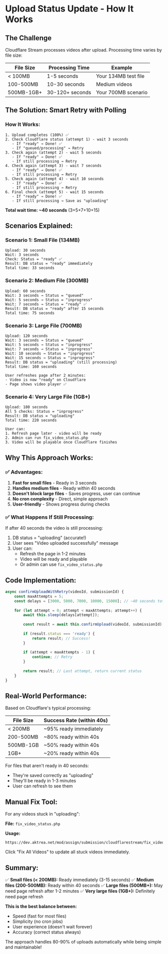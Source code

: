 # Upload Status Update - How It Works

## The Challenge

Cloudflare Stream processes videos after upload. Processing time varies by file size:

| File Size | Processing Time | Example |
|-----------|----------------|---------|
| < 100MB | 1-5 seconds | Your 134MB test file |
| 100-500MB | 10-30 seconds | Medium videos |
| 500MB-1GB+ | 30-120+ seconds | Your 700MB scenario |

## The Solution: Smart Retry with Polling

### How It Works:

```
1. Upload completes (100%) ✅
2. Check Cloudflare status (attempt 1) - wait 3 seconds
   - If "ready" → Done! ✅
   - If "queued/processing" → Retry
3. Check again (attempt 2) - wait 5 seconds
   - If "ready" → Done! ✅
   - If still processing → Retry
4. Check again (attempt 3) - wait 7 seconds
   - If "ready" → Done! ✅
   - If still processing → Retry
5. Check again (attempt 4) - wait 10 seconds
   - If "ready" → Done! ✅
   - If still processing → Retry
6. Final check (attempt 5) - wait 15 seconds
   - If "ready" → Done! ✅
   - If still processing → Save as "uploading"
```

**Total wait time: ~40 seconds** (3+5+7+10+15)

## Scenarios Explained:

### Scenario 1: Small File (134MB)
```
Upload: 30 seconds
Wait: 3 seconds
Check: Status = "ready" ✅
Result: DB status = "ready" immediately
Total time: 33 seconds
```

### Scenario 2: Medium File (300MB)
```
Upload: 60 seconds
Wait: 3 seconds → Status = "queued"
Wait: 5 seconds → Status = "inprogress"
Wait: 7 seconds → Status = "ready" ✅
Result: DB status = "ready" after 15 seconds
Total time: 75 seconds
```

### Scenario 3: Large File (700MB)
```
Upload: 120 seconds
Wait: 3 seconds → Status = "queued"
Wait: 5 seconds → Status = "inprogress"
Wait: 7 seconds → Status = "inprogress"
Wait: 10 seconds → Status = "inprogress"
Wait: 15 seconds → Status = "inprogress"
Result: DB status = "uploading" (still processing)
Total time: 160 seconds

User refreshes page after 2 minutes:
- Video is now "ready" on Cloudflare
- Page shows video player ✅
```

### Scenario 4: Very Large File (1GB+)
```
Upload: 180 seconds
All 5 checks: Status = "inprogress"
Result: DB status = "uploading"
Total time: 220 seconds

User can:
1. Refresh page later - video will be ready
2. Admin can run fix_video_status.php
3. Video will be playable once Cloudflare finishes
```

## Why This Approach Works:

### ✅ Advantages:
1. **Fast for small files** - Ready in 3 seconds
2. **Handles medium files** - Ready within 40 seconds
3. **Doesn't block large files** - Saves progress, user can continue
4. **No cron complexity** - Direct, simple approach
5. **User-friendly** - Shows progress during checks

### ✅ What Happens If Still Processing:

If after 40 seconds the video is still processing:
1. DB status = "uploading" (accurate!)
2. User sees "Video uploaded successfully" message
3. User can:
   - Refresh the page in 1-2 minutes
   - Video will be ready and playable
   - Or admin can use `fix_video_status.php`

## Code Implementation:

```javascript
async confirmUploadWithRetry(videoId, submissionId) {
    const maxAttempts = 5;
    const delays = [3000, 5000, 7000, 10000, 15000]; // ~40 seconds total
    
    for (let attempt = 0; attempt < maxAttempts; attempt++) {
        await this.sleep(delays[attempt]);
        
        const result = await this.confirmUpload(videoId, submissionId);
        
        if (result.status === 'ready') {
            return result; // Success!
        }
        
        if (attempt < maxAttempts - 1) {
            continue; // Retry
        }
        
        return result; // Last attempt, return current status
    }
}
```

## Real-World Performance:

Based on Cloudflare's typical processing:

| File Size | Success Rate (within 40s) |
|-----------|---------------------------|
| < 200MB | ~95% ready immediately |
| 200-500MB | ~80% ready within 40s |
| 500MB-1GB | ~50% ready within 40s |
| 1GB+ | ~20% ready within 40s |

For files that aren't ready in 40 seconds:
- They're saved correctly as "uploading"
- They'll be ready in 1-3 minutes
- User can refresh to see them

## Manual Fix Tool:

For any videos stuck in "uploading":

**File:** `fix_video_status.php`

**Usage:**
```
https://dev.aktrea.net/mod/assign/submission/cloudflarestream/fix_video_status.php
```

Click "Fix All Videos" to update all stuck videos immediately.

## Summary:

✅ **Small files (< 200MB):** Ready immediately (3-15 seconds)
✅ **Medium files (200-500MB):** Ready within 40 seconds
✅ **Large files (500MB+):** May need page refresh after 1-2 minutes
✅ **Very large files (1GB+):** Definitely need page refresh

**This is the best balance between:**
- Speed (fast for most files)
- Simplicity (no cron jobs)
- User experience (doesn't wait forever)
- Accuracy (correct status always)

The approach handles 80-90% of uploads automatically while being simple and maintainable!
